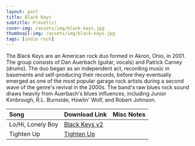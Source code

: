```yaml
---
layout: post
title: Black Keys
subtitle: Preset(s)
cover-img: /assets/img/black-keys.jpg
thumbnail-img: /assets/img/black-keys.jpg
tags: [indie rock]
---
```


The Black Keys are an American rock duo formed in Akron, Ohio, in 2001. The group consists of Dan Auerbach (guitar, vocals) and Patrick Carney (drums). The duo began as an independent act, recording music in basements and self-producing their records, before they eventually emerged as one of the most popular garage rock artists during a second wave of the genre's revival in the 2000s. The band's raw blues rock sound draws heavily from Auerbach's blues influences, including Junior Kimbrough, R.L. Burnside, Howlin' Wolf, and Robert Johnson.

| Song | Download Link | Misc Notes |
| :------ |:--- |:--- |
| Lo/Hi, Lonely Boy | <a href="https://github.com/JonathanHagen/jonathanhagen.github.io/blob/56853799295c956dfacc4ab9aad64286719f6806/presets/Black%20Keys%20v2.prst?raw=true" target="_blank" class="button">Black Keys v2</a> |  |
| Tighten Up | <a href="https://github.com/JonathanHagen/jonathanhagen.github.io/blob/80e73a310bc079bb777eb82db806379b158a37b8/presets/Tighten%20Up.prst?raw=true" target="_blank" class="button">Tighten Up</a> |  |
